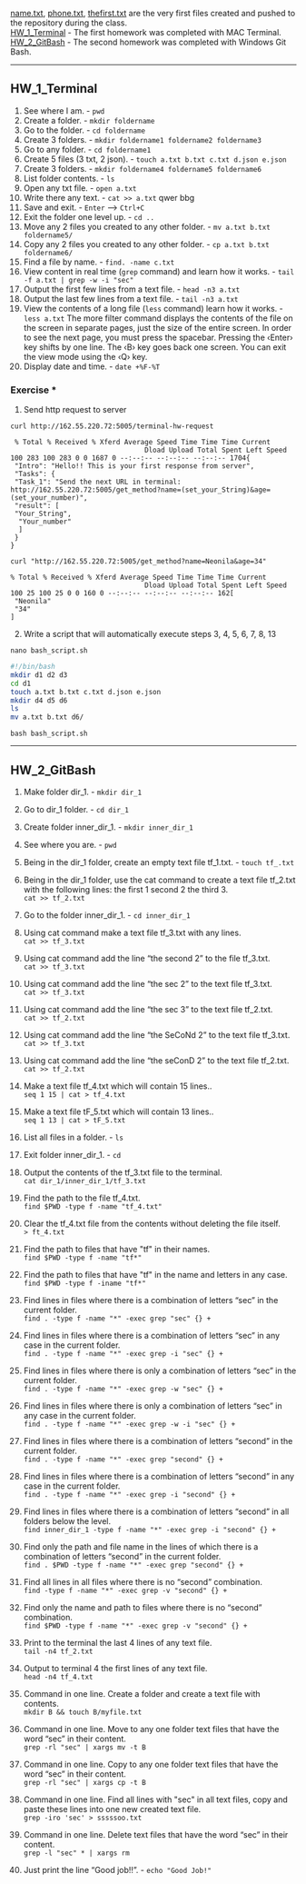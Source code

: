 [name.txt](https://github.com/NeonilaH/Terminal-Bash-commands/blob/main/name.txt), [phone.txt](https://github.com/NeonilaH/Terminal-Bash-commands/blob/main/phone.txt), [thefirst.txt](https://github.com/NeonilaH/Terminal-Bash-commands/blob/main/thefirst.txt) are the very first files created and pushed to the repository during the class.</br>
[HW_1_Terminal](#1.1) - The first homework was completed with MAC Terminal.
[HW_2_GitBash](#1.2) - The second homework was completed with Windows Git Bash.

***

## **HW_1_Terminal**<a name="1.1"><a>

1) See where I am. - `pwd`
2) Create a folder. - `mkdir foldername`
3) Go to the folder. - `cd foldername`
4) Create 3 folders. - `mkdir foldername1 foldername2 foldername3`
5) Go to any folder. - `cd foldername1`
6) Create 5 files (3 txt, 2 json). - `touch a.txt b.txt c.txt d.json e.json`
7) Create 3 folders. - `mkdir foldername4 foldername5 foldername6`
8) List folder contents. - `ls`
9) Open any txt file. - `open a.txt`
10) Write there any text. - `cat >> a.txt`
qwer
bbg
11) Save and exit. - `Enter` --> `Ctrl+C`
12) Exit the folder one level up. - `cd ..`
13) Move any 2 files you created to any other folder. - `mv a.txt b.txt foldername5/`
14) Copy any 2 files you created to any other folder. - `cp a.txt b.txt foldername6/`
15) Find a file by name. - `find. -name c.txt`
16) View content in real time (`grep` command) and learn how it works. - `tail -f a.txt | grep -w -i "sec"`
17) Output the first few lines from a text file. - `head -n3 a.txt`
18) Output the last few lines from a text file. - `tail -n3 a.txt`
19) View the contents of a long file (`less` command) learn how it works. - `less a.txt`
The more filter command displays the contents of the file on the screen in separate pages, just the size of the entire screen. In order to see the next page, you must press the spacebar. Pressing the ‹Enter› key shifts by one line. The ‹B› key goes back one screen. You can exit the view mode using the ‹Q› key.
20) Display date and time. - `date +%F-%T`

### Exercise *

1) Send http request to server 

`curl http://162.55.220.72:5005/terminal-hw-request`
```
 % Total % Received % Xferd Average Speed ​​Time Time Time Current
                                 Dload Upload Total Spent Left Speed
100 283 100 283 0 0 1687 0 --:--:-- --:--:-- --:--:-- 1704{
 "Intro": "Hello!! This is your first response from server",
 "Tasks": {
 "Task_1": "Send the next URL in terminal: http://162.55.220.72:5005/get_method?name=(set_your_String)&age=(set_your_number)",
 "result": [
 "Your_String",
  "Your_number"
  ]
 }
}
```

`curl "http://162.55.220.72:5005/get_method?name=Neonila&age=34"`
```
% Total % Received % Xferd Average Speed ​​Time Time Time Current
                                 Dload Upload Total Spent Left Speed
100 25 100 25 0 0 160 0 --:--:-- --:--:-- --:--:-- 162[
 "Neonila"
 "34"
]
```

2) Write a script that will automatically execute steps 3, 4, 5, 6, 7, 8, 13

`nano bash_script.sh`

```sh
#!/bin/bash
mkdir d1 d2 d3
cd d1
touch a.txt b.txt c.txt d.json e.json
mkdir d4 d5 d6
ls
mv a.txt b.txt d6/
```

`bash bash_script.sh`

***

## **HW_2_GitBash**<a name="1.2"><a>

1. Make folder dir_1. -
`mkdir dir_1`
 2. Go to dir_1 folder. -
`cd dir_1`
 3. Create folder inner_dir_1. -
 `mkdir inner_dir_1`
 4. See where you are. -
`pwd`
 5. Being in the dir_1 folder, create an empty text file tf_1.txt. -
 `touch tf_.txt`
 6. Being in the dir_1 folder, use the cat command to create a text file tf_2.txt with the following lines: the first 1
 second 2
 the third 3. <br/>
 `cat >> tf_2.txt`

 7. Go to the folder inner_dir_1. -
`cd inner_dir_1`
 8. Using cat command make a text file tf_3.txt with any lines. <br/>
 `cat >> tf_3.txt`
 9. Using cat command add the line “the second 2” to the file tf_3.txt. <br/>
`cat >> tf_3.txt`
 10. Using cat command add the line “the sec 2” to the text file tf_3.txt. <br/>
`cat >> tf_3.txt`
 11. Using cat command add the line “the sec 3” to the text file tf_2.txt. <br/>
`cat >> tf_2.txt`
 12. Using cat command add the line “the SeCoNd 2” to the text file tf_3.txt. <br/>
`cat >> tf_3.txt`
 13. Using cat command add the line “the seConD 2” to the text file tf_2.txt. <br/>
`cat >> tf_2.txt`
 14. Make a text file tf_4.txt which will contain 15 lines.. <br/>
`seq 1 15 | cat > tf_4.txt`
 15. Make a text file tF_5.txt which will contain 13 lines.. <br/>
`seq 1 13 | cat > tF_5.txt`
 16. List all files in a folder. -
`ls`
 17. Exit folder inner_dir_1. -
`cd`
 18. Output the contents of the tf_3.txt file to the terminal. <br/>
`cat dir_1/inner_dir_1/tf_3.txt`
 19. Find the path to the file tf_4.txt. <br/>
`find $PWD -type f -name "tf_4.txt"`
 20. Clear the tf_4.txt file from the contents without deleting the file itself. <br/>
`> ft_4.txt`
 21. Find the path to files that have "tf" in their names. <br/>
`find $PWD -type f -name "tf*"`
 22. Find the path to files that have "tf" in the name and letters in any case. <br/>
`find $PWD -type f -iname "tf*"`
 23. Find lines in files where there is a combination of letters “sec” in the current folder. <br/>
`find . -type f -name "*" -exec grep "sec" {} +`
 24. Find lines in files where there is a combination of letters “sec” in any case in the current folder. <br/>
`find . -type f -name "*" -exec grep -i "sec" {} +`
 25. Find lines in files where there is only a combination of letters “sec” in the current folder. <br/>
`find . -type f -name "*" -exec grep -w "sec" {} +`
 26. Find lines in files where there is only a combination of letters “sec” in any case in the current folder. <br/>
`find . -type f -name "*" -exec grep -w -i "sec" {} +`
 27. Find lines in files where there is a combination of letters “second” in the current folder. <br/>
`find . -type f -name "*" -exec grep "second" {} +`
 28. Find lines in files where there is a combination of letters “second” in any case in the current folder. <br/>
`find . -type f -name "*" -exec grep -i "second" {} +`
 29. Find lines in files where there is a combination of letters “second” in all folders below the level. <br/>
`find inner_dir_1 -type f -name "*" -exec grep -i "second" {} +`
 30. Find only the path and file name in the lines of which there is a combination of letters “second” in the current folder. <br/>
`find . $PWD -type f -name "*" -exec grep "second" {} +`
 31. Find all lines in all files where there is no “second” combination. <br/>
`find -type f -name "*" -exec grep -v "second" {} +`
 32. Find only the name and path to files where there is no “second” combination. <br/>
`find $PWD -type f -name "*" -exec grep -v "second" {} +`
 33. Print to the terminal the last 4 lines of any text file. <br/>
`tail -n4 tf_2.txt`
 34. Output to terminal 4 the first lines of any text file. <br/>
`head -n4 tf_4.txt`
 35. Command in one line. Create a folder and create a text file with contents. <br/>
`mkdir B && touch B/myfile.txt`
 36. Command in one line. Move to any one folder text files that have the word “sec” in their content. <br/>
`grep -rl "sec" | xargs mv -t B`
 37. Command in one line. Copy to any one folder text files that have the word “sec” in their content. <br/>
`grep -rl "sec" | xargs cp -t B`
 38. Command in one line. Find all lines with "sec" in all text files, copy and paste these lines into one new created text file. <br/>
`grep -iro 'sec' > sssssoo.txt`
 39. Command in one line. Delete text files that have the word “sec” in their content. <br/>
`grep -l "sec" * | xargs rm`
 40. Just print the line “Good job!!”. -
  `echo "Good Job!"`
